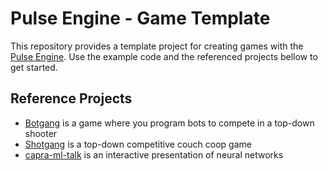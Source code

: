 # Pulse Engine - Game Template

This repository provides a template project for creating games with the [Pulse Engine](https://github.com/NiklasJohansen/PulseEngine).
Use the example code and the referenced projects bellow to get started.

## Reference Projects
- [Botgang](https://github.com/NiklasJohansen/botgang) is a game where you program bots to compete in a top-down shooter
- [Shotgang](https://github.com/NiklasJohansen/shotgang) is a top-down competitive couch coop game
- [capra-ml-talk](https://github.com/NiklasJohansen/capra-ml-talk) is an interactive presentation of neural networks